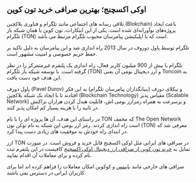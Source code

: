 

## اوکی اکسچنج؛ بهترین صرافی خرید تون کوین

 
تلاقی رسانه‌ های اجتماعی مانند تلگرام و فناوری بلاکچین (Blokchain) باعث ایجاد پروژه‌های نوآورانه‌ای شده است. یکی از این ابتکارات، تون کوین یا همان شبکه باز تلگرام (TON) است که با اپلیکیشن پیامرسان محبوب تلگرام مرتبط می باشد.

تلگرام توسط پاول دوروف در سال 2013 راه اندازی شد و این پیامرسان به دلیل تاکید بر حفظ حریم خصوصی و امنیت مشهور است.

تلگرام با بیش از 900 میلیون کاربر فعال، راه اندازی یک پلتفرم غیرمتمرکز را در نظر گرفته است. با توسعه شبکه باز تلگرام (TON) و ارز دیجیتال بومی آن یعنی Toncoin به این هدف خود دست یافت.

پاول دورف (Pavel Durov) و نیکلای دورف (بنیانگذاران پیامرسان تلگرام) به این فکر افتادند تا با ایجاد یک شبکه بلاکچین (Blockchain Technology) مقیاس پذیر (Scalable Network) و پرسرعت به همراه رمزارز بومی اش، قابلیت هندل کردن هزاران تراکنش در ثانیه را با هزینه بسیار کم امکان پذیر کنند.

در راستای این هدف، آن ها پروژه ای را با نام TON که مخفف The Open Network است راه اندازی کردند. رمز ارز بومی این شبکه به نام توکن تون (TON) معرفی شد که در ابتدای راه خودش به موفقیت های زیادی دست پیدا کرد.

ارز TON در صرافی های ایرانی مثل اوکی اکسچنج قابل خرید و فروش است. در صورت تمایل به [خرید تون کوین از صرافی ارز دیجیتال اوکی اکسچنج](https://ok-ex.io/buy-and-sell/TON/) کافیست در این پلتفرم ثبت نام کرده و برای معاملات آن اقدام نمایید.

صرافی های خارجی مانند [بایننس](https://www.binance.com/en-GB) و کوکوین امکان معاملات را فراهم کرده اند اما برای کاربران ایرانی در دسترس نمی باشند.
